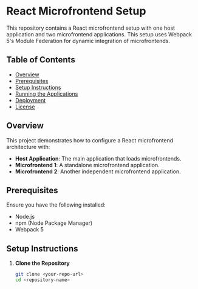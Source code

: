 # React Microfrontend Setup

This repository contains a React microfrontend setup with one host application and two microfrontend applications. This setup uses Webpack 5's Module Federation for dynamic integration of microfrontends.

## Table of Contents

- [Overview](#overview)
- [Prerequisites](#prerequisites)
- [Setup Instructions](#setup-instructions)
- [Running the Applications](#running-the-applications)
- [Deployment](#deployment)
- [License](#license)

## Overview

This project demonstrates how to configure a React microfrontend architecture with:
- **Host Application**: The main application that loads microfrontends.
- **Microfrontend 1**: A standalone microfrontend application.
- **Microfrontend 2**: Another independent microfrontend application.

## Prerequisites

Ensure you have the following installed:
- Node.js
- npm (Node Package Manager)
- Webpack 5

## Setup Instructions

1. **Clone the Repository**

   ```bash
   git clone <your-repo-url>
   cd <repository-name>
